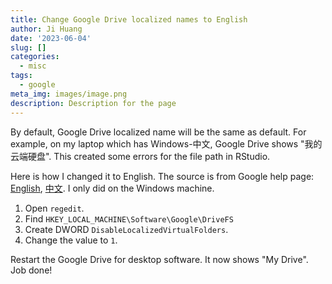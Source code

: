 ```yaml
---
title: Change Google Drive localized names to English
author: Ji Huang
date: '2023-06-04'
slug: []
categories:
  - misc
tags:
  - google
meta_img: images/image.png
description: Description for the page
---
```


By default, Google Drive localized name will be the same as default. For example, on my laptop which has Windows-中文, Google Drive shows "我的云端硬盘". This created some errors for the file path in RStudio.

Here is how I changed it to English. The source is from Google help page: [English](https://support.google.com/a/answer/7644837?hl=en&sjid=4591694863418410542-NA), [中文](https://support.google.com/a/answer/7644837?hl=zh-Hans). I only did on the Windows machine.

1.  Open `regedit`.
2.  Find `HKEY_LOCAL_MACHINE\Software\Google\DriveFS`
3.  Create DWORD `DisableLocalizedVirtualFolders`.
4.  Change the value to `1`.

Restart the Google Drive for desktop software. It now shows "My Drive". Job done!
